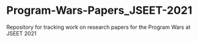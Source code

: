 # Program-Wars-Papers_JSEET-2021
Repository for tracking work on research papers for the Program Wars at JSEET 2021
